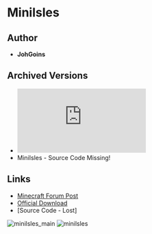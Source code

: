<detail>

# Minilsles  
  
>
  
## Author 
- **JohGoins** 

## Archived Versions 
- ![MiniIsles - 0.1](https://github.com/masato462/Minicraft-Rebuild-and-Mod-Archives/raw/master/minicraft_archives/Minicraft%20Mods/MiniIsles/MiniIsles0.1.jar) 
- MiniIsles - Source Code Missing!

## Links
- [Minecraft Forum Post](https://www.minecraftforum.net/forums/off-topic/general-gaming/455240-wip-mini-isles)  
- [Official Download](http://www.mediafire.com/?g01cat20owd72w1)  
- [Source Code - Lost]

![minilsles_main](https://github.com/masato462/Minicraft-Rebuild-and-Mod-Archives/blob/master/minicraft_archives/readme_shot/mini_main.png)
![minilsles](https://github.com/masato462/Minicraft-Rebuild-and-Mod-Archives/blob/master/minicraft_archives/readme_shot/mini.png)
</detail>
<p>

<detail>